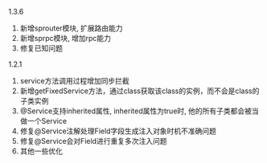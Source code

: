 1.3.6
1. 新增sprouter模块, 扩展路由能力
2. 新增sprpc模块, 增加rpc能力
3. 修复已知问题

1.2.1
1. service方法调用过程增加同步拦截
2. 新增getFixedService方法，通过class获取该class的实例，而不会是class的子类实例
3. @Service支持inherited属性, inherited属性为true时,
   他的所有子类都会被当做一个Service
4. 修复@Service注解处理Field字段生成注入对象时机不准确问题
5. 修复@Service会对Field进行重复多次注入问题
6. 其他一些优化
